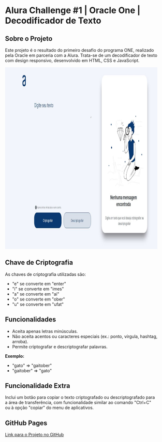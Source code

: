 # Alura Challenge #1 | Oracle One | Decodificador de Texto
## Sobre o Projeto
Este projeto é o resultado do primeiro desafio do programa ONE, realizado pela Oracle em parceria com a Alura. Trata-se de um decodificador de texto com design responsivo, desenvolvido em HTML, CSS e JavaScript.

<p align="center"> <img width="600" height="600" src="https://github.com/srokorb/decodificador-texto-alura/blob/main/img/Imagem-do-projeto.JPG" alt="Imagem do Projeto"> </p>

## Chave de Criptografia
As chaves de criptografia utilizadas são:

* "e" se converte em "enter"
* "i" se converte em "imes"
* "a" se converte em "ai"
* "o" se converte em "ober"
* "u" se converte em "ufat"

## Funcionalidades
* Aceita apenas letras minúsculas.
* Não aceita acentos ou caracteres especiais (ex.: ponto, vírgula, hashtag, arroba).
* Permite criptografar e descriptografar palavras.

**Exemplo:**

* "gato" => "gaitober"
* "gaitober" => "gato"
## Funcionalidade Extra
Inclui um botão para copiar o texto criptografado ou descriptografado para a área de transferência, com funcionalidade similar ao comando "Ctrl+C" ou à opção "copiar" do menu de aplicativos.
## GitHub Pages
[Link para o Projeto no GitHub](https://github.com/srokorb/decodificador-texto-alura/)
